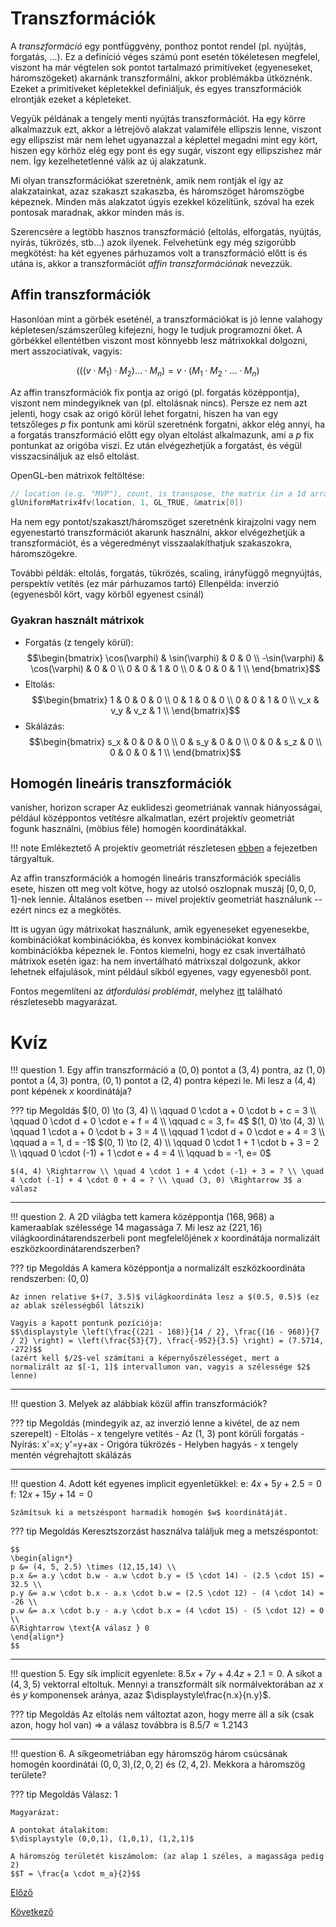 # Transzformációk

A _transzformáció_ egy pontfüggvény, ponthoz pontot rendel (pl. nyújtás, forgatás, ...). Ez a definíció véges számú pont esetén tökéletesen megfelel, viszont ha már végtelen sok pontot tartalmazó primitíveket (egyeneseket, háromszögeket) akarnánk transzformálni, akkor problémákba ütköznénk. Ezeket a primitíveket képletekkel definiáljuk, és egyes transzformációk elrontják ezeket a képleteket.

Vegyük példának a tengely menti nyújtás transzformációt. Ha egy körre alkalmazzuk ezt, akkor a létrejövő alakzat valamiféle ellipszis lenne, viszont egy ellipszist már nem lehet ugyanazzal a képlettel megadni mint egy kört, hiszen egy körhöz elég egy pont és egy sugár, viszont egy ellipszishez már nem. Így kezelhetetlenné válik az új alakzatunk.

Mi olyan transzformációkat szeretnénk, amik nem rontják el így az alakzatainkat, azaz szakaszt szakaszba, és háromszöget háromszögbe képeznek. Minden más alakzatot úgyis ezekkel közelítünk, szóval ha ezek pontosak maradnak, akkor minden más is.

Szerencsére a legtöbb hasznos transzformáció (eltolás, elforgatás, nyújtás, nyírás, tükrözés, stb...) azok ilyenek. Felvehetünk egy még szigorúbb megkötést: ha két egyenes párhuzamos volt a transzformáció előtt is és utána is, akkor a transzformációt _affin transzformációnak_ nevezzük.

## Affin transzformációk

Hasonlóan mint a görbék eseténél, a transzformációkat is jó lenne valahogy képletesen/számszerűleg kifejezni, hogy le tudjuk programozni őket. A görbékkel ellentétben viszont most könnyebb lesz mátrixokkal dolgozni, mert asszociatívak, vagyis:

$$(((v \cdot M_1) \cdot M_2) ... \cdot M_n) = v \cdot (M_1 \cdot M_2 \cdot ... \cdot M_n)$$

Az affin transzformációk fix pontja az origó (pl. forgatás középpontja), viszont nem mindegyiknek van (pl. eltolásnak nincs). Persze ez nem azt jelenti, hogy csak az origó körül lehet forgatni, hiszen ha van egy tetszőleges $p$ fix pontunk ami körül szeretnénk forgatni, akkor elég annyi, ha a forgatás transzformáció előtt egy olyan eltolást alkalmazunk, ami a $p$ fix pontunkat az origóba viszi. Ez után elvégezhetjük a forgatást, és végül visszacsináljuk az első eltolást.

OpenGL-ben mátrixok feltöltése:

```cpp
// location (e.g. "MVP"), count, is transpose, the matrix (in a 1d array format)
glUniformMatrix4fv(location, 1, GL_TRUE, &matrix[0])
```

Ha nem egy pontot/szakaszt/háromszöget szeretnénk kirajzolni vagy nem egyenestartó transzformációt akarunk használni, akkor elvégezhetjük a transzformációt, és a végeredményt visszaalakíthatjuk szakaszokra, háromszögekre.

További példák: eltolás, forgatás, tükrözés, scaling, irányfüggő megnyújtás, perspektív vetítés (ez már párhuzamos tartó)
Ellenpélda: inverzió (egyenesből kört, vagy körből egyenest csinál)

### Gyakran használt mátrixok

- Forgatás (z tengely körül):
    $$\begin{bmatrix}
        \cos(\varphi) & \sin(\varphi) & 0 & 0 \\
        -\sin(\varphi) & \cos(\varphi) & 0 & 0 \\
        0 & 0 & 1 & 0 \\
        0 & 0 & 0 & 1 \\
    \end{bmatrix}$$
- Eltolás:
  $$\begin{bmatrix}
        1 & 0 & 0 & 0 \\
        0 & 1 & 0 & 0 \\
        0 & 0 & 1 & 0 \\
        v_x & v_y & v_z & 1 \\
    \end{bmatrix}$$
- Skálázás:
  $$\begin{bmatrix}
        s_x & 0 & 0 & 0 \\
        0 & s_y & 0 & 0 \\
        0 & 0 & s_z & 0 \\
        0 & 0 & 0 & 1 \\
    \end{bmatrix}$$

## Homogén lineáris transzformációk
vanisher, horizon scraper
Az euklideszi geometriának vannak hiányosságai, például középpontos vetítésre alkalmatlan, ezért projektív geometriát fogunk használni, (möbius féle) homogén koordinátákkal.

!!! note Emlékeztető
    A projektív geometriát részletesen [ebben](1.md/#18-projektív-geometria) a fejezetben tárgyaltuk.

Az affin transzformációk a homogén lineáris transzformációk speciális esete, hiszen ott meg volt kötve, hogy az utolsó oszlopnak muszáj $[0,0,0,1]$-nek lennie. Általános esetben -- mivel projektív geometriát használunk -- ezért nincs ez a megkötés.

Itt is ugyan úgy mátrixokat használunk, amik egyeneseket egyenesekbe, kombinációkat kombinációkba, és konvex kombinációkat konvex kombinációkba képeznek le. Fontos kiemelni, hogy ez csak invertálható mátrixok esetén igaz: ha nem invertálható mátrixszal dolgozunk, akkor lehetnek elfajulások, mint például síkból egyenes, vagy egyenesből pont.

Fontos megemlíteni az _átfordulási problémát_, melyhez [itt](https://youtu.be/wBZxuKloteA&t=2489) található részletesebb magyarázat.

# Kvíz

!!! question 1\. Egy affin transzformáció a $(0,0)$ pontot a $(3,4)$ pontra, az $(1,0)$ pontot a $(4,3)$ pontra, $(0,1)$ pontot a $(2,4)$ pontra képezi le. Mi lesz a $(4,4)$ pont képének $x$ koordinátája?

??? tip Megoldás
    $(0, 0) \to (3, 4) \\ \qquad 0 \cdot a + 0 \cdot b + c = 3 \\ \qquad 0 \cdot d + 0 \cdot e + f = 4 \\ \qquad c = 3, f= 4$
    $(1, 0) \to (4, 3) \\ \qquad 1 \cdot a + 0 \cdot b + 3 = 4 \\ \qquad 1 \cdot d + 0 \cdot e + 4 = 3 \\ \qquad a = 1, d = -1$
    $(0, 1) \to (2, 4) \\ \qquad 0 \cdot 1 + 1 \cdot b + 3 = 2 \\ \qquad 0 \cdot (-1) + 1 \cdot e + 4 = 4 \\ \qquad b = -1, e= 0$

    $(4, 4) \Rightarrow \\ \quad 4 \cdot 1 + 4 \cdot (-1) + 3 = ? \\ \quad 4 \cdot (-1) + 4 \cdot 0 + 4 = ? \\ \quad (3, 0) \Rightarrow 3$ a válasz

---
!!! question 2\. A 2D világba tett kamera középpontja $(168,968)$ a kameraablak szélessége $14$ magassága $7$. Mi lesz az $(221,16)$ világkoordinátarendszerbeli pont megfelelőjének $x$ koordinátája normalizált eszközkoordinátarendszerben?

??? tip Megoldás
    A kamera középpontja a normalizált eszközkoordináta rendszerben: $(0, 0)$

    Az innen relative $+(7, 3.5)$ világkoordináta lesz a $(0.5, 0.5)$ (ez az ablak szélességből látszik)
    
    Vagyis a kapott pontunk pozíciója: 
    $$\displaystyle \left(\frac{(221 - 168)}{14 / 2}, \frac{(16 - 968)}{7 / 2} \right) = \left(\frac{53}{7}, \frac{-952}{3.5} \right) = (7.5714, -272)$$
    (azért kell $/2$-vel számítani a képernyőszélességet, mert a normalizált az $[-1, 1]$ intervallumon van, vagyis a szélessége $2$ lenne)

---
!!! question 3\. Melyek az alábbiak közül affin transzformációk?
 
??? tip Megoldás
    (mindegyik az, az inverzió lenne a kivétel, de az nem szerepelt)
    - Eltolás
    - x tengelyre vetítés
    - Az (1, 3) pont körüli forgatás
    - Nyírás: x'=x; y'=y+ax
    - Origóra tükrözés
    - Helyben hagyás
    - x tengely mentén végrehajtott skálázás

---
!!! question 4\. Adott két egyenes implicit egyenletükkel:
    e: $4x+5y+2.5=0$
    f: $12x+15y+14=0$

    Számítsuk ki a metszéspont harmadik homogén $w$ koordinátáját.

??? tip Megoldás
    Keresztszorzást használva találjuk meg a metszéspontot:

    $$
    \begin{align*}
    p &= (4, 5, 2.5) \times (12,15,14) \\
    p.x &= a.y \cdot b.w - a.w \cdot b.y = (5 \cdot 14) - (2.5 \cdot 15) = 32.5 \\
    p.y &= a.w \cdot b.x - a.x \cdot b.w = (2.5 \cdot 12) - (4 \cdot 14) = -26 \\
    p.w &= a.x \cdot b.y - a.y \cdot b.x = (4 \cdot 15) - (5 \cdot 12) = 0 \\
    &\Rightarrow \text{A válasz } 0
    \end{align*}
    $$

---
!!! question 5\. Egy sík implicit egyenlete: $8.5x+7y+4.4z+2.1=0$.
    A síkot a $(4,3,5)$ vektorral eltoltuk.
    Mennyi a transzformált sík normálvektorában az $x$ és $y$ komponensek aránya, azaz $\displaystyle\frac{n.x}{n.y}$.

??? tip Megoldás
    Az eltolás nem változtat azon, hogy merre áll a sík (csak azon, hogy hol van) $\Rightarrow$ a válasz továbbra is $8.5 / 7 \approx 1.2143$

---
!!! question 6\. A síkgeometriában egy háromszög három csúcsának homogén koordinátái $(0,0,3)$,$(2,0,2)$ és $(2,4,2)$. Mekkora a háromszög területe?

??? tip Megoldás
    Válasz: 1

    Magyarázat:

    A pontokat átalakítom:
    $\displaystyle (0,0,1), (1,0,1), (1,2,1)$
    
    A háromszög területét kiszámolom: (az alap 1 széles, a magassága pedig 2)
    $$T = \frac{a \cdot m_a}{2}$$

[Előző](3.md)

[Következő](5.md)